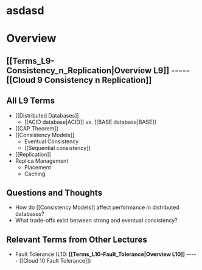 # asdasd

# Overview
## **[[Terms_L9-Consistency_n_Replication|Overview L9]]** ----- [[Cloud 9 Consistency n Replication]]
## All L9 Terms
- [[Distributed Databases]]
	- [[ACID database|ACID]] vs. [[BASE database|BASE]] 
- [[CAP Theorem]]
- [[Consistency Models]]
    - Eventual Consistency
    - [[Sequential consistency]]
- [[Replication]]
- Replica Management
    - Placement
    - Caching
## Questions and Thoughts
- How do [[Consistency Models]] affect performance in distributed databases?
- What trade-offs exist between strong and eventual consistency?
## Relevant Terms from Other Lectures
- Fault Tolerance (L10: **[[Terms_L10-Fault_Tolerance|Overview L10]]** ----- [[Cloud 10 Fault Tolerance]])